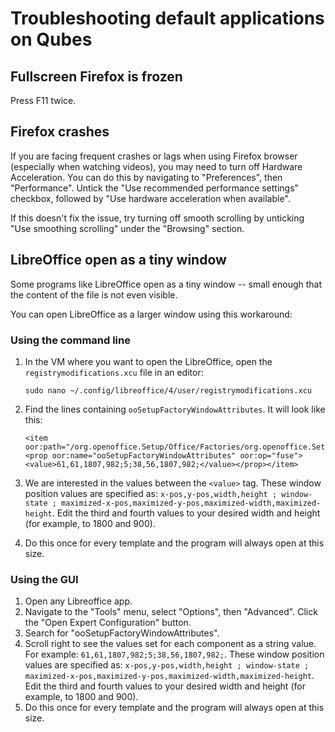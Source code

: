
# Troubleshooting default applications on Qubes #

## Fullscreen Firefox is frozen ##

Press F11 twice.

## Firefox crashes ##

If you are facing frequent crashes or lags when using Firefox browser (especially when watching videos), you may need to turn off Hardware Acceleration. You can do this by navigating to "Preferences", then "Performance". Untick the "Use recommended performance settings" checkbox, followed by "Use hardware acceleration when available". 

If this doesn't fix the issue, try turning off smooth scrolling by unticking "Use smoothing scrolling" under the "Browsing" section. 

## LibreOffice open as a tiny window ##

Some programs like LibreOffice  open as a tiny window -- small enough that the content of the file is not even visible. 

You can open LibreOffice as a larger window using this workaround:

### Using the command line
1. In the VM where you want to open the LibreOffice, open the `registrymodifications.xcu` file in an editor:
    ~~~
    sudo nano ~/.config/libreoffice/4/user/registrymodifications.xcu
    ~~~

2. Find the lines containing `ooSetupFactoryWindowAttributes`. It will look like this:
    ~~~
    <item oor:path="/org.openoffice.Setup/Office/Factories/org.openoffice.Setup:Factory['com.sun.star.sheet.SpreadsheetDocument']"><prop oor:name="ooSetupFactoryWindowAttributes" oor:op="fuse"><value>61,61,1807,982;5;38,56,1807,982;</value></prop></item>
    ~~~

3. We are interested in the values between the `<value>` tag. These window position values are specified as: `x-pos,y-pos,width,height ; window-state ; maximized-x-pos,maximized-y-pos,maximized-width,maximized-height`. Edit the third and fourth values to your desired width and height (for example, to 1800 and 900).
4. Do this once for every template and the program will always open at this size.

### Using the GUI
1. Open any Libreoffice app.
2. Navigate to the "Tools" menu, select "Options", then "Advanced". Click the "Open Expert Configuration" button.
3. Search for "ooSetupFactoryWindowAttributes".
4. Scroll right to see the values set for each component as a string value. For example:  `61,61,1807,982;5;38,56,1807,982;`. These window position values are specified as: `x-pos,y-pos,width,height ; window-state ; maximized-x-pos,maximized-y-pos,maximized-width,maximized-height`. Edit the third and fourth values to your desired width and height (for example, to 1800 and 900).
5. Do this once for every template and the program will always open at this size.

